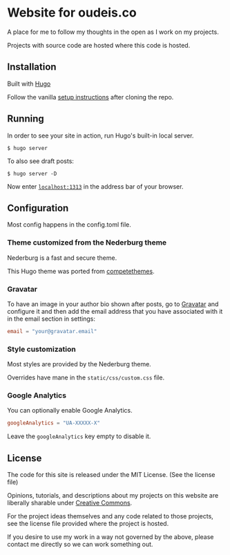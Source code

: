 # Website for oudeis.co

A place for me to follow my thoughts in the open as I work on my projects.

Projects with source code are hosted where this code is hosted.

## Installation

Built with [Hugo](https://gohugo.io)

Follow the vanilla [setup instructions](https://gohugo.io/overview/installing/) after cloning the repo.

## Running

In order to see your site in action, run Hugo's built-in local server.

```
$ hugo server
```

To also see draft posts:

```
$ hugo server -D
```

Now enter [`localhost:1313`](http://localhost:1313) in the address bar of your browser.

## Configuration

Most config happens in the config.toml file.

### Theme customized from the Nederburg theme

Nederburg is a fast and secure theme.

This Hugo theme was ported from [competethemes](https://www.competethemes.com/tracks/).

### Gravatar

To have an image in your author bio shown after posts, go to [Gravatar](https://gravatar.com/) and configure it and then add the email address that you have associated with it in the email section in settings:

```toml
email = "your@gravatar.email"
```

### Style customization

Most styles are provided by the Nederburg theme.

Overrides have mane in the `static/css/custom.css` file.

### Google Analytics

You can optionally enable Google Analytics.

```toml
googleAnalytics = "UA-XXXXX-X"
```

Leave the `googleAnalytics` key empty to disable it.

## License

The code for this site is released under the MIT License. (See the license file)

Opinions, tutorials, and descriptions about my projects on this website are liberally sharable under [Creative Commons](https://creativecommons.org/licenses/by-sa/4.0/).  

For the project ideas themselves and any code related to those projects, see the license file provided where the project is hosted.  

If you desire to use my work in a way not governed by the above, please contact me directly so we can work something out.  
